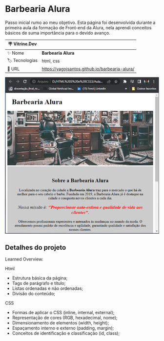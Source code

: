 # Barbearia Alura

Passo inicial rumo ao meu objetivo.
Esta página foi desenvolvida durante a primeira aula da formação de Front-end da Alura, nela aprendi conceitos básicos de suma importância para o devido avanço.

| :placard: Vitrine.Dev |     |
| -------------  | --- |
| :sparkles: Nome        | **Barbearia Alura**
| :label: Tecnologias | html, css
| :rocket: URL         | https://yagojsantos.github.io/barbearia-alura/


<!-- Inserir imagem com a #vitrinedev ao final do link -->
![](https://github.com/yagojsantos/barbearia-alura/blob/main/cp1.PNG#vitrinedev)

## Detalhes do projeto

Learned Overview:

Html
* Estrutura básica da página;
* Tags de parágrafo e título;
* Listas ordenadas e não ordenadas;
* Divisão do conteúdo;

CSS
* Formas de aplicar o CSS (inline, internal, external);
* Representação de cores (RGB, hexadecimal, nome);
* Dimensionamento de elementos (width, height);
* Espaçamento interno e externo (padding, margin);
* Conceitos de identificação e classificação (id, class);


